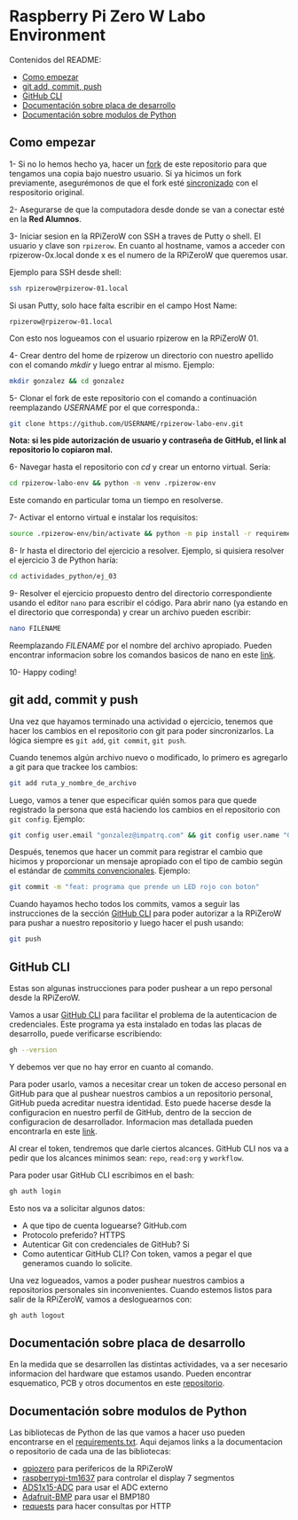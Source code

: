 # Raspberry Pi Zero W Labo Environment

Contenidos del README:

- [Como empezar](#como-empezar)
- [git add, commit, push](#git-add-commit-y-push)
- [GitHub CLI](#github-cli)
- [Documentación sobre placa de desarrollo](#documentación-sobre-placa-de-desarrollo)
- [Documentación sobre modulos de Python](#documentación-sobre-modulos-de-python)

## Como empezar

1- Si no lo hemos hecho ya, hacer un [fork](https://docs.github.com/es/pull-requests/collaborating-with-pull-requests/working-with-forks/fork-a-repo) de este repositorio para que tengamos una copia bajo nuestro usuario. Si ya hicimos un fork previamente, asegurémonos de que el fork esté [sincronizado](https://docs.github.com/es/pull-requests/collaborating-with-pull-requests/working-with-forks/syncing-a-fork) con el respositorio original. 

2- Asegurarse de que la computadora desde donde se van a conectar esté en la **Red Alumnos**.

3- Iniciar sesion en la RPiZeroW con SSH a traves de Putty o shell. El usuario y clave son `rpizerow`. En cuanto al hostname, vamos a acceder con rpizerow-0x.local donde x es el numero de la RPiZeroW que queremos usar. 

Ejemplo para SSH desde shell:

```bash
ssh rpizerow@rpizerow-01.local
```

Si usan Putty, solo hace falta escribir en el campo Host Name:

```
rpizerow@rpizerow-01.local
```

Con esto nos logueamos con el usuario rpizerow en la RPiZeroW 01.

4- Crear dentro del home de rpizerow un directorio con nuestro apellido con el comando _mkdir_ y luego entrar al mismo. Ejemplo:

```bash
mkdir gonzalez && cd gonzalez
```

5- Clonar el fork de este repositorio con el comando a continuación reemplazando _USERNAME_ por el que corresponda.:

```bash
git clone https://github.com/USERNAME/rpizerow-labo-env.git
```

**Nota: si les pide autorización de usuario y contraseña de GitHub, el link al repositorio lo copiaron mal.**

6- Navegar hasta el repositorio con _cd_ y crear un entorno virtual. Sería:

```bash
cd rpizerow-labo-env && python -m venv .rpizerow-env
```

Este comando en particular toma un tiempo en resolverse.

7- Activar el entorno virtual e instalar los requisitos:

```bash
source .rpizerow-env/bin/activate && python -m pip install -r requirements.txt
```

8- Ir hasta el directorio del ejercicio a resolver. Ejemplo, si quisiera resolver el ejercicio 3 de Python haría:

```bash
cd actividades_python/ej_03
```

9- Resolver el ejercicio propuesto dentro del directorio correspondiente usando el editor `nano` para escribir el código. Para abrir nano (ya estando en el directorio que corresponda) y crear un archivo pueden escribir:

```bash
nano FILENAME
```

Reemplazando _FILENAME_ por el nombre del archivo apropiado. Pueden encontrar informacion sobre los comandos basicos de nano en este [link](https://www.cheatsheet.wtf/Nano/).

10- Happy coding!

## git add, commit y push

Una vez que hayamos terminado una actividad o ejercicio, tenemos que hacer los cambios en el repositorio con git para poder sincronizarlos. La lógica siempre es `git add`, `git commit`, `git push`.

Cuando tenemos algún archivo nuevo o modificado, lo primero es agregarlo a git para que trackee los cambios:

```bash
git add ruta_y_nombre_de_archivo
```

Luego, vamos a tener que especificar quién somos para que quede registrado la persona que está haciendo los cambios en el repositorio con `git config`. Ejemplo:

```bash
git config user.email "gonzalez@impatrq.com" && git config user.name "Gonzalo Gonzalez"
```

Después, tenemos que hacer un commit para registrar el cambio que hicimos y proporcionar un mensaje apropiado con el tipo de cambio según el estándar de [commits convencionales](https://github.com/angular/angular/blob/22b96b9/CONTRIBUTING.md#-commit-message-guidelines). Ejemplo:

```bash
git commit -m "feat: programa que prende un LED rojo con boton"
```

Cuando hayamos hecho todos los commits, vamos a seguir las instrucciones de la sección [GitHub CLI](#github-cli) para poder autorizar a la RPiZeroW para pushar a nuestro repositorio y luego hacer el push usando:

```bash
git push
```

## GitHub CLI

Estas son algunas instrucciones para poder pushear a un repo personal desde la RPiZeroW.

Vamos a usar [GitHub CLI](https://cli.github.com/) para facilitar el problema de la autenticacion de credenciales. Este programa ya esta instalado en todas las placas de desarrollo, puede verificarse escribiendo:

``` bash
gh --version
```

Y debemos ver que no hay error en cuanto al comando.

Para poder usarlo, vamos a necesitar crear un token de acceso personal en GitHub para que al pushear nuestros cambios a un repositorio personal, GitHub pueda acreditar nuestra identidad. Esto puede hacerse desde la configuracion en nuestro perfil de GitHub, dentro de la seccion de configuracion de desarrollador. Informacion mas detallada pueden encontrarla en este [link](https://docs.github.com/en/enterprise-server@3.9/authentication/keeping-your-account-and-data-secure/managing-your-personal-access-tokens).

Al crear el token, tendremos que darle ciertos alcances. GitHub CLI nos va a pedir que los alcances minimos sean: `repo`, `read:org` y `workflow`.

Para poder usar GitHub CLI escribimos en el bash:

```bash
gh auth login
```

Esto nos va a solicitar algunos datos:

- A que tipo de cuenta loguearse? GitHub.com
- Protocolo preferido? HTTPS
- Autenticar Git con credenciales de GitHub? Si
- Como autenticar GitHub CLI? Con token, vamos a pegar el que generamos cuando lo solicite.

Una vez logueados, vamos a poder pushear nuestros cambios a repositorios personales sin inconvenientes. Cuando estemos listos para salir de la RPiZeroW, vamos a desloguearnos con:

```bash
gh auth logout
```

## Documentación sobre placa de desarrollo

En la medida que se desarrollen las distintas actividades, va a ser necesario informacion del hardware que estamos usando. Pueden encontrar esquematico, PCB y otros documentos en este [repositorio](https://github.com/impatrq/rpizerow-labo-kit).

## Documentación sobre modulos de Python

Las bibliotecas de Python de las que vamos a hacer uso pueden encontrarse en el [requirements.txt](requirements.txt). Aqui dejamos links a la documentacion o repositorio de cada una de las bibliotecas:

- [gpiozero](https://pypi.org/project/gpiozero/) para perifericos de la RPiZeroW
- [raspberrypi-tm1637](https://pypi.org/project/raspberrypi-tm1637/) para controlar el display 7 segmentos
- [ADS1x15-ADC](https://github.com/chandrawi/ADS1x15-ADC) para usar el ADC externo
- [Adafruit-BMP](https://github.com/adafruit/Adafruit_Python_BMP) para usar el BMP180
- [requests](https://pypi.org/project/requests/) para hacer consultas por HTTP
